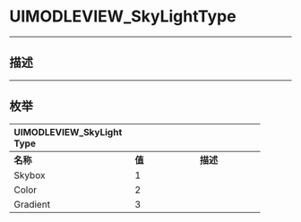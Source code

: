 # UIMODLEVIEW_SkyLightType

------------------------------------------------------------------------------------------
## 描述



------------------------------------------------------------------------------------------
## 枚举

|<div style="width:200px">UIMODLEVIEW_SkyLightType</div>|<div style="width:100px"></div>|<div style="width:100px"></div>|
|:---|:---|:---|
|**名称**|**值**|**描述**|
|Skybox|1||
|Color|2||
|Gradient|3||
